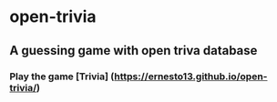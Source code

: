 # open-trivia

## A guessing game with open triva database

### Play the game [Trivia] (https://ernesto13.github.io/open-trivia/)
